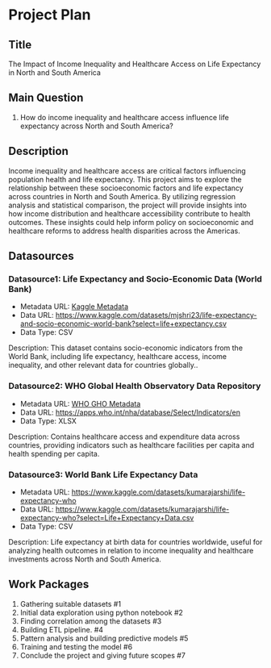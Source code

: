 # Project Plan

## Title
<!-- Give your project a short title. -->
The Impact of Income Inequality and Healthcare Access on Life Expectancy in North and South America

## Main Question

<!-- Think about one main question you want to answer based on the data. -->
1. How do income inequality and healthcare access influence life expectancy across North and South America?

## Description

<!-- Describe your data science project in max. 200 words. Consider writing about why and how you attempt it. -->
Income inequality and healthcare access are critical factors influencing population health and life expectancy. This project aims to explore the relationship between these socioeconomic factors and life expectancy across countries in North and South America. By utilizing regression analysis and statistical comparison, the project will provide insights into how income distribution and healthcare accessibility contribute to health outcomes. These insights could help inform policy on socioeconomic and healthcare reforms to address health disparities across the Americas.

## Datasources

<!-- Describe each datasources you plan to use in a section. Use the prefic "DatasourceX" where X is the id of the datasource. -->

### Datasource1: Life Expectancy and Socio-Economic Data (World Bank)
* Metadata URL: [Kaggle Metadata](https://www.kaggle.com/datasets/mjshri23/life-expectancy-and-socio-economic-world-bank)
* Data URL: https://www.kaggle.com/datasets/mjshri23/life-expectancy-and-socio-economic-world-bank?select=life+expectancy.csv
* Data Type: CSV

Description: This dataset contains socio-economic indicators from the World Bank, including life expectancy, healthcare access, income inequality, and other relevant data for countries globally..

### Datasource2: WHO Global Health Observatory Data Repository
* Metadata URL: [WHO GHO Metadata](https://www.who.int/data/gho)
* Data URL: https://apps.who.int/nha/database/Select/Indicators/en
* Data Type: XLSX

Description: Contains healthcare access and expenditure data across countries, providing indicators such as healthcare facilities per capita and health spending per capita.

### Datasource3: World Bank Life Expectancy Data
* Metadata URL: https://www.kaggle.com/datasets/kumarajarshi/life-expectancy-who
* Data URL: https://www.kaggle.com/datasets/kumarajarshi/life-expectancy-who?select=Life+Expectancy+Data.csv
* Data Type: CSV

Description: Life expectancy at birth data for countries worldwide, useful for analyzing health outcomes in relation to income inequality and healthcare investments across North and South America.

## Work Packages

<!-- List of work packages ordered sequentially, each pointing to an issue with more details. -->

1. Gathering suitable datasets #1
2. Initial data exploration using python notebook #2
3. Finding correlation among the datasets #3
4. Building ETL pipeline. #4
5. Pattern analysis and building predictive models #5
6. Training and testing the model #6
7. Conclude the project and giving future scopes #7

[i1]: https://github.com/jvalue/made-template/issues/1
